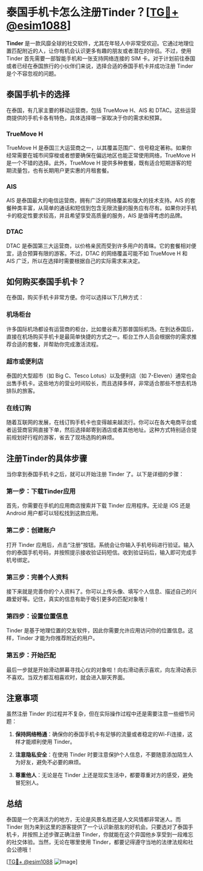 # 泰国手机卡怎么注册Tinder？[[TG💪+ @esim1088](https://t.me/s/esim1088)]

**Tinder** 是一款风靡全球的社交软件，尤其在年轻人中非常受欢迎。它通过地理位置匹配附近的人，让你有机会认识更多有趣的朋友或者潜在的伴侣。不过，使用 Tinder 首先需要一部智能手机和一张支持网络连接的 SIM 卡。对于计划前往泰国或者已经在泰国旅行的小伙伴们来说，选择合适的泰国手机卡并成功注册 Tinder 是个不容忽视的问题。

## 泰国手机卡的选择

在泰国，有几家主要的移动运营商，包括 TrueMove H、AIS 和 DTAC。这些运营商提供的手机卡各有特色，具体选择哪一家取决于你的需求和预算。

### TrueMove H
TrueMove H 是泰国三大运营商之一，以其覆盖范围广、信号稳定著称。如果你经常需要在城市间穿梭或者想要确保在偏远地区也能正常使用网络，TrueMove H 是一个不错的选择。此外，TrueMove H 提供多种套餐，既有适合短期游客的短期流量包，也有长期用户更实惠的月租套餐。

### AIS
AIS 是泰国最大的电信运营商，拥有广泛的网络覆盖和强大的技术支持。AIS 的套餐种类丰富，从简单的通话和短信到包含无限流量的服务应有尽有。如果你对手机卡的稳定性要求较高，并且希望享受高质量的服务，AIS 是值得考虑的品牌。

### DTAC
DTAC 是泰国第三大运营商，以价格亲民而受到许多用户的青睐。它的套餐相对便宜，适合预算有限的游客。不过，DTAC 的网络覆盖可能不如 TrueMove H 和 AIS 广泛，所以在选择时需要根据自己的实际需求来决定。

## 如何购买泰国手机卡？

在泰国，购买手机卡非常方便。你可以选择以下几种方式：

### 机场柜台
许多国际机场都设有运营商的柜台，比如曼谷素万那普国际机场。在到达泰国后，直接在机场购买手机卡是最简单快捷的方式之一。柜台工作人员会根据你的需求推荐合适的套餐，并帮助你完成激活流程。

### 超市或便利店
泰国的大型超市（如 Big C、Tesco Lotus）以及便利店（如 7-Eleven）通常也会出售手机卡。这些地方的营业时间较长，而且选择多样，非常适合那些不想去机场排队的旅客。

### 在线订购
随着互联网的发展，在线订购手机卡也变得越来越流行。你可以在各大电商平台或者运营商官网直接下单，然后选择邮寄到酒店或者其他地址。这种方式特别适合提前规划好行程的游客，省去了现场选购的麻烦。

## 注册Tinder的具体步骤

当你拿到泰国手机卡之后，就可以开始注册 Tinder 了。以下是详细的步骤：

### 第一步：下载Tinder应用
首先，你需要在手机的应用商店搜索并下载 Tinder 应用程序。无论是 iOS 还是 Android 用户都可以轻松找到这款应用。

### 第二步：创建账户
打开 Tinder 应用后，点击“注册”按钮。系统会让你输入手机号码进行验证。输入你的泰国手机号码，并按照提示接收验证码短信。收到验证码后，输入即可完成手机号绑定。

### 第三步：完善个人资料
接下来就是完善你的个人资料了。你可以上传头像、填写个人信息、描述自己的兴趣爱好等。记住，真实的信息有助于吸引更多的匹配对象哦！

### 第四步：设置位置信息
Tinder 是基于地理位置的交友软件，因此你需要允许应用访问你的位置信息。这样，Tinder 才能为你推荐附近的用户。

### 第五步：开始匹配
最后一步就是开始滑动屏幕寻找心仪的对象啦！向右滑动表示喜欢，向左滑动表示不喜欢。当双方都互相喜欢时，就会进入聊天界面。

## 注意事项

虽然注册 Tinder 的过程并不复杂，但在实际操作过程中还是需要注意一些细节问题：

1. **保持网络畅通**：确保你的泰国手机卡有足够的流量或者稳定的Wi-Fi连接，这样才能顺利使用 Tinder。
   
2. **注意隐私安全**：在使用 Tinder 时要注意保护个人信息，不要随意添加陌生人为好友，避免不必要的麻烦。

3. **尊重他人**：无论是在 Tinder 上还是现实生活中，都要尊重对方的感受，避免冒犯别人。

## 总结

泰国是一个充满活力的地方，无论是风景名胜还是人文风情都非常迷人。而 Tinder 则为来到这里的游客提供了一个认识新朋友的好机会。只要选对了泰国手机卡，并按照上述步骤正确注册 Tinder，你就能在这个异国他乡享受到一段难忘的社交体验。当然，无论在哪里使用 Tinder，都要记得遵守当地的法律法规和社会公德哦！

[[TG💪+ @esim1088](https://t.me/s/esim1088) ![Image](https://i.postimg.cc/4NQfJmqS/Snipaste-2025-05-13-00-14-12.png)]